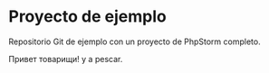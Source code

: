 # Proyecto de ejemplo

Repositorio Git de ejemplo con un proyecto de PhpStorm completo.

Привет товарищи! y a pescar.
